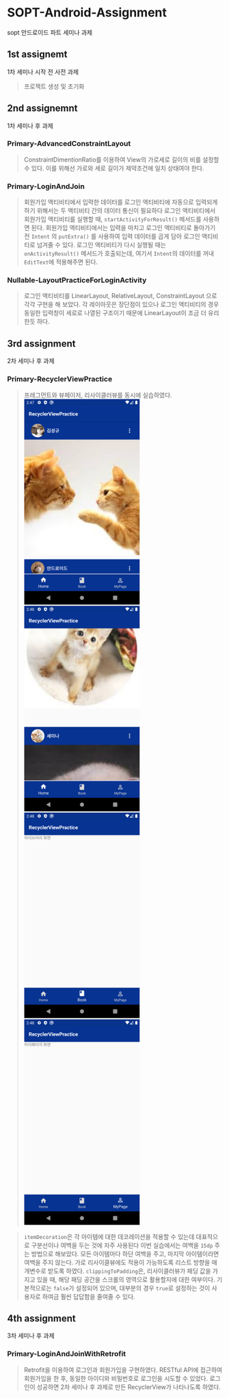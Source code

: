 # SOPT-Android-Assignment
sopt 안드로이드 파트 세미나 과제

## 1st assignemt
1차 세미나 시작 전 사전 과제
>프로젝트 생성 및 초기화

## 2nd assignemnt
1차 세미나 후 과제

### Primary-AdvancedConstraintLayout
>ConstraintDimentionRatio를 이용하여 View의 가로세로 길이의 비를 설정할 수 있다.
>이를 위해선 가로와 세로 길이가 제약조건에 일치 상태여야 한다.

### Primary-LoginAndJoin
>회원가입 액티비티에서 입력한 데이터를 로그인 액티비티에 자동으로 입력되게 하기 위해서는 두 액티비티 간의 데이터 통신이 필요하다
>로그인 액티비티에서 회원가입 액티비티를 실행할 때, ```startActivityForResult()``` 메서드를 사용하면 된다.
>회원가입 액티비티에서는 입력을 마치고 로그인 액티비티로 돌아가기 전 ```Intent``` 의 ```putExtra()``` 를 사용하여 입력 데이터를 곱게 담아 로그인 액티비티로 넘겨줄 수 있다.
>로그인 액티비티가 다시 실행될 때는 ```onActivityResult()``` 메서드가 호출되는데, 여기서 ```Intent```의 데이터를 꺼내 ```EditText```에 적용해주면 된다.

### Nullable-LayoutPracticeForLoginActivity
>로그인 액티비티를 LinearLayout, RelativeLayout, ConstraintLayout 으로 각각 구현을 해 보았다.
>각 레이아웃은 장단점이 있으나 로그인 액티비티의 경우 동일한 입력창이 세로로 나열된 구조이기 때문에 LinearLayout이 조금 더 유리한듯 하다.

## 3rd assignment
2차 세미나 후 과제

### Primary-RecyclerViewPractice
>프래그먼트와 뷰페이저, 리사이클러뷰를 동시에 실습하였다.</br>
<img src="./3rd-assignment/image/image1.png" width="270px" height="480px"></img>
<img src="./3rd-assignment/image/image2.png" width="270px" height="480px"></img>
<img src="./3rd-assignment/image/image3.png" width="270px" height="480px"></img>
<img src="./3rd-assignment/image/image4.png" width="270px" height="480px"></img>

>```itemDecoration```은 각 아이템에 대한 데코레이션을 적용할 수 있는데 대표적으로 구분선이나 여백을 두는 것에 자주 사용된다
>이번 실습에서는 여백을 ```15dp``` 주는 방법으로 해보았다.
>모든 아이템마다 하단 여백을 주고, 마지막 아이템이라면 여백을 주지 않는다.
>가로 리사이클뷰에도 적용이 가능하도록 리스트 방향을 매개변수로 받도록 하였다.
>```clippingToPadding```은, 리사이클러뷰가 패딩 값을 가지고 있을 때, 해당 패딩 공간을 스크롤의 영역으로 활용할지에 대한 여부이다.
>기본적으로는 ```false```가 설정되어 있으며, 대부분의 경우 ```true```로 설정하는 것이 사용자로 하여금 훨씬 답답함을 줄여줄 수 있다.

## 4th assignment
3차 세미나 후 과제

### Primary-LoginAndJoinWithRetrofit
>Retrofit을 이용하여 로그인과 회원가입을 구현하였다.
>RESTful API에 접근하여 회원가입을 한 후, 동일한 아이디와 비밀번호로 로그인을 시도할 수 있었다.
>로그인이 성공하면 2차 세미나 후 과제로 만든 RecyclerView가 나타나도록 하였다.

